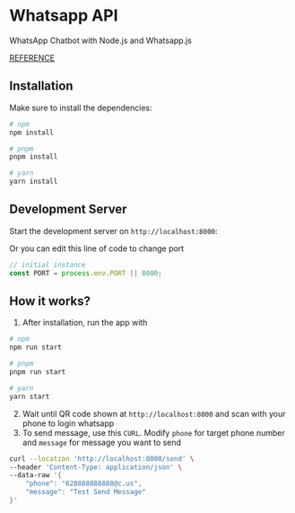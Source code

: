 # Whatsapp API

WhatsApp Chatbot with Node.js and Whatsapp.js

[REFERENCE](https://apriliantocecep.medium.com/tutorial-membuat-whatsapp-api-dengan-nodejs-tanpa-scraping-6faacd26f3b0)


## Installation
Make sure to install the dependencies:

```bash
# npm
npm install

# pnpm
pnpm install

# yarn
yarn install
```

## Development Server

Start the development server on `http://localhost:8000`:

Or you can edit this line of code to change port

```js
// initial instance
const PORT = process.env.PORT || 8000;
```
## How it works?

1. After installation, run the app with

```bash
# npm
npm run start

# pnpm
pnpm run start

# yarn
yarn start
```

2. Wait until QR code shown at `http://localhost:8000` and scan with your phone to login whatsapp
3. To send message, use this `CURL`. Modify `phone` for target phone number and `message` for message you want to send


```bash
curl --location 'http://localhost:8000/send' \
--header 'Content-Type: application/json' \
--data-raw '{
    "phone": "628888888888@c.us",
    "message": "Test Send Message"
}'
```
